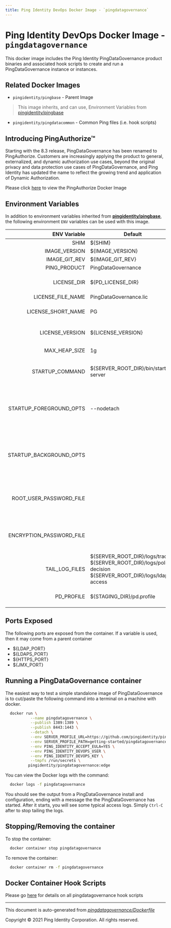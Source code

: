 ```yaml
---
title: Ping Identity DevOps Docker Image - `pingdatagovernance`
---
```


# Ping Identity DevOps Docker Image - `pingdatagovernance`

This docker image includes the Ping Identity PingDataGovernance product binaries
and associated hook scripts to create and run a PingDataGovernance instance or
instances.

## Related Docker Images
- `pingidentity/pingbase` - Parent Image
> This image inherits, and can use, Environment Variables from [pingidentity/pingbase](https://devops.pingidentity.com/docker-images/pingbase/)
- `pingidentity/pingdatacommon` - Common Ping files (i.e. hook scripts)

## Introducing PingAuthorize™
Starting with the 8.3 release, PingDataGovernance has been renamed to PingAuthorize. Customers are increasingly applying
the product to general, externalized, and dynamic authorization use cases, beyond the original privacy and data protection
use cases of PingDataGovernance, and Ping Identity has updated the name to reflect the growing trend and application of
Dynamic Authorization.

Please click [here](https://hub.docker.com/r/pingidentity/pingauthorize) to view the PingAuthorize Docker Image


## Environment Variables
In addition to environment variables inherited from **[pingidentity/pingbase](https://devops.pingidentity.com/docker-images/pingbase/)**,
the following environment `ENV` variables can be used with
this image.

| ENV Variable  | Default     | Description
| ------------: | ----------- | ---------------------------------
| SHIM  | ${SHIM}  |  |
| IMAGE_VERSION  | ${IMAGE_VERSION}  |  |
| IMAGE_GIT_REV  | ${IMAGE_GIT_REV}  |  |
| PING_PRODUCT  | PingDataGovernance  | Ping product name  |
| LICENSE_DIR  | ${PD_LICENSE_DIR}  | PD License directory. This value is set from the pingbase docker file  |
| LICENSE_FILE_NAME  | PingDataGovernance.lic  | Name of license file  |
| LICENSE_SHORT_NAME  | PG  | Short name used when retrieving license from License Server  |
| LICENSE_VERSION  | ${LICENSE_VERSION}  | Version used when retrieving license from License Server  |
| MAX_HEAP_SIZE  | 1g  | Minimal Heap size required for Ping DataGovernance  |
| STARTUP_COMMAND  | ${SERVER_ROOT_DIR}/bin/start-server  | The command that the entrypoint will execute in the foreground to instantiate the container  |
| STARTUP_FOREGROUND_OPTS  | --nodetach  | The command-line options to provide to the the startup command when the container starts with the server in the foreground. This is the normal start flow for the container  |
| STARTUP_BACKGROUND_OPTS  |   | The command-line options to provide to the the startup command when the container starts with the server in the background. This is the debug start flow for the container  |
| ROOT_USER_PASSWORD_FILE  |   | Location of file with the root user password (i.e. cn=directory manager). Defaults to /SECRETS_DIR/root-user-password  |
| ENCRYPTION_PASSWORD_FILE  |   | Location of file with the passphrase for setting up encryption Defaults to /SECRETS_DIR/encryption-password  |
| TAIL_LOG_FILES  | ${SERVER_ROOT_DIR}/logs/trace ${SERVER_ROOT_DIR}/logs/policy-decision ${SERVER_ROOT_DIR}/logs/ldap-access  | Files tailed once container has started  |
| PD_PROFILE  | ${STAGING_DIR}/pd.profile  | Directory for the profile used by the PingData manage-profile tool  |

## Ports Exposed

The following ports are exposed from the container.  If a variable is
used, then it may come from a parent container

- ${LDAP_PORT}
- ${LDAPS_PORT}
- ${HTTPS_PORT}
- ${JMX_PORT}

## Running a PingDataGovernance container

The easiest way to test a simple standalone image of PingDataGovernance is to cut/paste the following command into a terminal on a machine with docker.

```sh
  docker run \
           --name pingdatagovernance \
           --publish 1389:1389 \
           --publish 8443:1443 \
           --detach \
           --env SERVER_PROFILE_URL=https://github.com/pingidentity/pingidentity-server-profiles.git \
           --env SERVER_PROFILE_PATH=getting-started/pingdatagovernance \
           --env PING_IDENTITY_ACCEPT_EULA=YES \
           --env PING_IDENTITY_DEVOPS_USER \
           --env PING_IDENTITY_DEVOPS_KEY \
           --tmpfs /run/secrets \
          pingidentity/pingdatagovernance:edge
```

You can view the Docker logs with the command:

```sh
  docker logs -f pingdatagovernance
```

You should see the output from a PingDataGovernance install and configuration, ending with a message the the PingDataGovernance has
started.  After it starts, you will see some typical access logs.  Simply ``Ctrl-C`` after to stop tailing the logs.


## Stopping/Removing the container
To stop the container:

```sh
  docker container stop pingdatagovernance
```

To remove the container:

```sh
  docker container rm -f pingdatagovernance
```

## Docker Container Hook Scripts

Please go [here](https://github.com/pingidentity/pingidentity-devops-getting-started/tree/master/docs/docker-images/pingdatagovernance/hooks/README.md) for details on all pingdatagovernance hook scripts

---
This document is auto-generated from _[pingdatagovernance/Dockerfile](https://github.com/pingidentity/pingidentity-docker-builds/blob/master/pingdatagovernance/Dockerfile)_

Copyright © 2021 Ping Identity Corporation. All rights reserved.
